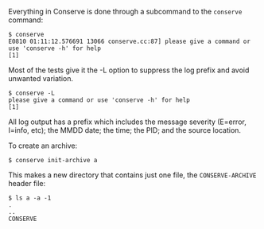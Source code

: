 Everything in Conserve is done through a subcommand to the `conserve` command:

    $ conserve
    E0810 01:11:12.576691 13066 conserve.cc:87] please give a command or use 'conserve -h' for help
    [1]

Most of the tests give it the -L option to suppress the log prefix and avoid
unwanted variation.

    $ conserve -L
    please give a command or use 'conserve -h' for help
    [1]

All log output has a prefix which includes the message severity (E=error,
I=info, etc); the MMDD date; the time; the PID; and the source location.

To create an archive:

    $ conserve init-archive a

This makes a new directory that contains just one file, the `CONSERVE-ARCHIVE`
header file:

    $ ls a -a -1
    .
    ..
    CONSERVE
